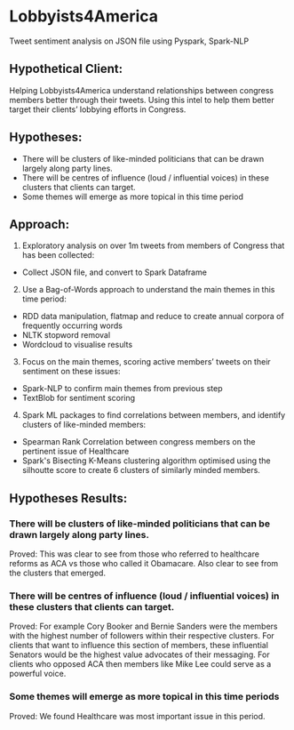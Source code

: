 # Lobbyists4America
Tweet sentiment analysis on JSON file using Pyspark, Spark-NLP

## Hypothetical Client:
Helping Lobbyists4America understand relationships between congress members better through their tweets.
Using this intel to help them better target their clients’ lobbying efforts in Congress.

## Hypotheses:
- There will be clusters of like-minded politicians that can be drawn largely along party lines.
- There will be centres of influence (loud / influential voices) in these clusters that clients can target.
- Some themes will emerge as more topical in this time period

## Approach:
1. Exploratory analysis on over 1m tweets from members of Congress that has been collected:
  - Collect JSON file, and convert to Spark Dataframe
2. Use a Bag-of-Words approach to understand the main themes in this time period:
  - RDD data manipulation, flatmap and reduce to create annual corpora of frequently occurring words
  - NLTK stopword removal
  - Wordcloud to visualise results
3. Focus on the main themes, scoring active members’ tweets on their sentiment on these issues:
  - Spark-NLP to confirm main themes from previous step
  - TextBlob for sentiment scoring
4. Spark ML packages to find correlations between members, and identify clusters of like-minded members:
  - Spearman Rank Correlation between congress members on the pertinent issue of Healthcare
  - Spark's Bisecting K-Means clustering algorithm optimised using the silhoutte score to create 6 clusters of similarly minded members.


## Hypotheses Results:

### There will be clusters of like-minded politicians that can be drawn largely along party lines.
Proved: This was clear to see from those who referred to healthcare reforms as ACA vs those who called it Obamacare. Also clear to see from the clusters that emerged.

### There will be centres of influence (loud / influential voices) in these clusters that clients can target.
Proved: For example Cory Booker and Bernie Sanders were the members with the highest number of followers within their respective clusters.
For clients that want to influence this section of members, these influential Senators would be the highest value advocates of their messaging.
For clients who opposed ACA then members like Mike Lee could serve as a powerful voice.

### Some themes will emerge as more topical in this time periods
Proved: We found Healthcare was most important issue in this period.
